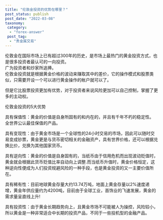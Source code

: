 ```yaml
---
title: "伦敦金投资的优势在哪里？"
post_status: publish
post_date: "2022-03-08"
taxonomy:
 category: 
  - "forex-answer"
 post_tag: 
  - "贵金属交易"
---
```


伦敦金在国际市场上已有超过300年的历史，是市场上最热门的黄金投资方式，也是很多投资者最认可的一向投资。  
广为投资者和炒家所追捧。  
伦敦金投资就是根据黄金价格的波动来赚取其中的差价，它的操作模式和股票类似，只需要开设一个可以进行黄金操作的帐户就可以了。  

但是它比股票投资更加有优势，对于投资者来说风险更加可以自己控制，掌握了更多的主动权。  

伦敦金投资的5大优势

具有保值性：黄金的价值是自身所固有的和内在的，并且有千年不朽的稳定性。  
全世界公认最佳保值的产品。  

具有变现性：由于黄金市场是一个全球性的24小时交易的市场，因此可以随时交易变成钞票，黄金更是与货币密切相关的金融资产，具有世界价格，还可以根据兑换比价，兑换为其他国家货币。  

具有逆向性：黄金的价值是自身固有的，当纸币由于信用危机而出现波动贬值时，黄金就会根据此货币贬值比率自动向上调整.而当纸币升值时，黄金价格恒定，这种逆向性便成为人们投资规避风险的一种手段，也是黄金投资的又一主要价值所在。  

具有稀有性：目前地球黄金存量大约13.74万吨，地面上黄金存量以2%速度递增，黄金年供应量约为4200吨，目前由于全球工业，首饰业的飞速发展，黄金的需求量呈直线上升!

具有投资性：由于黄金长期趋势向上，且黄金市场不可能被人为操控，风险较小，所以黄金是一种非常适合中长期的投资产品，不同于一些投机型的金融产品。
